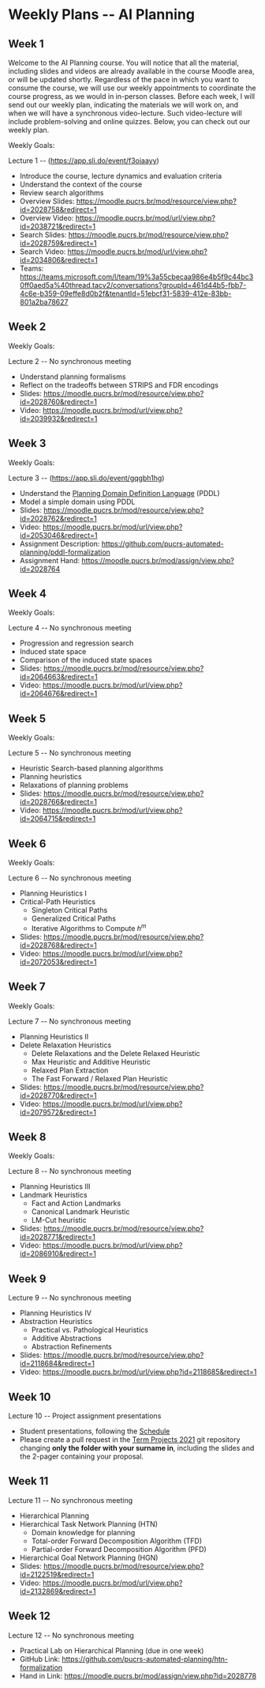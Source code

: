 # Weekly Plans -- AI Planning

## Week 1

Welcome to the AI Planning course. You will notice that all the material, including slides and videos are already available in the course Moodle area, or will be updated shortly.
Regardless of the pace in which you want to consume the course, we will use our weekly appointments to coordinate the course progress, as we would in in-person classes. Before each week, I will send out our weekly plan, indicating the materials we will work on, and when we will have a synchronous video-lecture. Such video-lecture will include problem-solving and online quizzes. Below, you can check out our weekly plan.

Weekly Goals:

Lecture 1 -- (<https://app.sli.do/event/f3oiaayy>)

- Introduce the course, lecture dynamics and evaluation criteria
- Understand the context of the course
- Review search algorithms
- Overview Slides: <https://moodle.pucrs.br/mod/resource/view.php?id=2028758&redirect=1>
- Overview Video: <https://moodle.pucrs.br/mod/url/view.php?id=2038721&redirect=1>
- Search Slides: <https://moodle.pucrs.br/mod/resource/view.php?id=2028759&redirect=1>
- Search Video: <https://moodle.pucrs.br/mod/url/view.php?id=2034806&redirect=1>
- Teams: <https://teams.microsoft.com/l/team/19%3a55cbecaa986e4b5f9c44bc30ff0aed5a%40thread.tacv2/conversations?groupId=461d44b5-fbb7-4c6e-b359-09effe8d0b2f&tenantId=51ebcf31-5839-412e-83bb-801a2ba78627>

## Week 2

Weekly Goals:

Lecture 2 -- No synchronous meeting

- Understand planning formalisms
- Reflect on the tradeoffs between STRIPS and FDR encodings
- Slides: <https://moodle.pucrs.br/mod/resource/view.php?id=2028760&redirect=1>
- Video: <https://moodle.pucrs.br/mod/url/view.php?id=2039932&redirect=1>

## Week 3

Weekly Goals:

Lecture 3 -- (<https://app.sli.do/event/gqgbh1hg>)

- Understand the [Planning Domain Definition Language](https://planning.wiki/ref/pddl) (PDDL)
- Model a simple domain using PDDL
- Slides: <https://moodle.pucrs.br/mod/resource/view.php?id=2028762&redirect=1>
- Video: <https://moodle.pucrs.br/mod/url/view.php?id=2053046&redirect=1>
- Assignment Description: <https://github.com/pucrs-automated-planning/pddl-formalization>
- Assignment Hand: <https://moodle.pucrs.br/mod/assign/view.php?id=2028764>

## Week 4

Weekly Goals:

Lecture 4 -- No synchronous meeting

- Progression and regression search
- Induced state space
- Comparison of the induced state spaces
- Slides: <https://moodle.pucrs.br/mod/resource/view.php?id=2064663&redirect=1>
- Video: <https://moodle.pucrs.br/mod/url/view.php?id=2064676&redirect=1>

## Week 5

Weekly Goals:

Lecture 5 -- No synchronous meeting

- Heuristic Search-based planning algorithms
- Planning heuristics
- Relaxations of planning problems
- Slides: <https://moodle.pucrs.br/mod/resource/view.php?id=2028766&redirect=1>
- Video: <https://moodle.pucrs.br/mod/url/view.php?id=2064715&redirect=1>

## Week 6

Weekly Goals:

Lecture 6 -- No synchronous meeting

- Planning Heuristics I
- Critical-Path Heuristics
  - Singleton Critical Paths
  - Generalized Critical Paths
  - Iterative Algorithms to Compute $h^{m}$
- Slides: <https://moodle.pucrs.br/mod/resource/view.php?id=2028768&redirect=1>
- Video: <https://moodle.pucrs.br/mod/url/view.php?id=2072053&redirect=1>

## Week 7

Weekly Goals:

Lecture 7 -- No synchronous meeting

- Planning Heuristics II
- Delete Relaxation Heuristics
  - Delete Relaxations and the Delete Relaxed Heuristic
  - Max Heuristic and Additive Heuristic
  - Relaxed Plan Extraction
  - The Fast Forward / Relaxed Plan Heuristic
- Slides: <https://moodle.pucrs.br/mod/resource/view.php?id=2028770&redirect=1>
- Video: <https://moodle.pucrs.br/mod/url/view.php?id=2079572&redirect=1>

## Week 8

Weekly Goals:

Lecture 8 -- No synchronous meeting

- Planning Heuristics III
- Landmark Heuristics
  - Fact and Action Landmarks
  - Canonical Landmark Heuristic
  - LM-Cut heuristic
- Slides: <https://moodle.pucrs.br/mod/resource/view.php?id=2028771&redirect=1>
- Video: <https://moodle.pucrs.br/mod/url/view.php?id=2086910&redirect=1>

## Week 9

Lecture 9 -- No synchronous meeting

- Planning Heuristics IV
- Abstraction Heuristics
  - Practical vs. Pathological Heuristics
  - Additive Abstractions
  - Abstraction Refinements
- Slides: <https://moodle.pucrs.br/mod/resource/view.php?id=2118684&redirect=1>
- Video: <https://moodle.pucrs.br/mod/url/view.php?id=2118685&redirect=1>

## Week 10

Lecture 10 -- Project assignment presentations

- Student presentations, following the [Schedule](https://github.com/pucrs-automated-planning/term-projects-2021/blob/main/README.md)
- Please create a pull request in the [Term Projects 2021](https://github.com/pucrs-automated-planning/term-projects-2021) git repository changing **only the folder with your surname in**, including the slides and the 2-pager containing your proposal.

## Week 11

Lecture 11 -- No synchronous meeting

- Hierarchical Planning
- Hierarchical Task Network Planning (HTN)
  - Domain knowledge for planning
  - Total-order Forward Decomposition Algorithm (TFD)
  - Partial-order Forward Decomposition Algorithm (PFD)
- Hierarchical Goal Network Planning (HGN)
- Slides: <https://moodle.pucrs.br/mod/resource/view.php?id=2122519&redirect=1>
- Video: <https://moodle.pucrs.br/mod/url/view.php?id=2132869&redirect=1>

## Week 12

Lecture 12 -- No synchronous meeting

- Practical Lab on Hierarchical Planning (due in one week)
- GitHub Link: <https://github.com/pucrs-automated-planning/htn-formalization>
- Hand in Link: <https://moodle.pucrs.br/mod/assign/view.php?id=2028778>